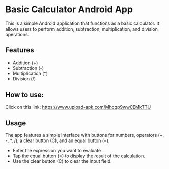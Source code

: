 <h1>Basic Calculator Android App</h1>

This is a simple Android application that functions as a basic calculator. It allows users to perform addition, subtraction, multiplication, and division operations.

<h2>Features</h2>
<ul>
<li>Addition (+)</li>
<li>Subtraction (-)</li>
<li>Multiplication (*)</li>
<li>Division (/)</li>
</ul>

<h2>How to use: </h2>
Click on this link: <a href="https://www.upload-apk.com/Mhcqp9ww0EMkTTU">https://www.upload-apk.com/Mhcqp9ww0EMkTTU</a>

<h2>Usage</h2>

  <p>The app features a simple interface with buttons for numbers, operators (+, -, *, /), a clear button (C), and an equal button (=).</p>

  <ul>
    <li>Enter the expression you want to evaluate</li>
    <li>Tap the equal button (=) to display the result of the calculation.</li>
    <li>Use the clear button (C) to clear the input field.</li>
  </ul>
